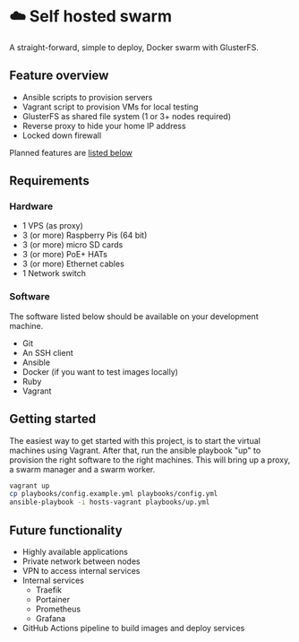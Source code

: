 # :cloud: Self hosted swarm

A straight-forward, simple to deploy, Docker swarm with GlusterFS.

## Feature overview

- Ansible scripts to provision servers
- Vagrant script to provision VMs for local testing
- GlusterFS as shared file system (1 or 3+ nodes required)
- Reverse proxy to hide your home IP address
- Locked down firewall

Planned features are [listed below](#future-functionality)

## Requirements

### Hardware

- 1 VPS (as proxy)
- 3 (or more) Raspberry Pis (64 bit)
- 3 (or more) micro SD cards
- 3 (or more) PoE+ HATs
- 3 (or more) Ethernet cables
- 1 Network switch

### Software

The software listed below should be available on your development machine.

- Git
- An SSH client
- Ansible
- Docker (if you want to test images locally)
- Ruby
- Vagrant

## Getting started

The easiest way to get started with this project, is to start the virtual machines using Vagrant. After that, run the ansible playbook "up" to provision the right software to the right machines. This will bring up a proxy, a swarm manager and a swarm worker.

```sh
vagrant up
cp playbooks/config.example.yml playbooks/config.yml
ansible-playbook -i hosts-vagrant playbooks/up.yml
```

## Future functionality

- Highly available applications
- Private network between nodes
- VPN to access internal services
- Internal services
	- Traefik
	- Portainer
	- Prometheus
	- Grafana
- GitHub Actions pipeline to build images and deploy services
